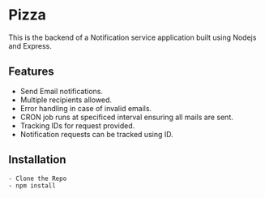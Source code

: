 # Pizza

This is the backend of a Notification service application built using Nodejs and Express.

## Features

- Send Email notifications.
- Multiple recipients allowed.
- Error handling in case of invalid emails.
- CRON job runs at specificed interval ensuring all mails are sent.
- Tracking IDs for request provided.
- Notification requests can be tracked using ID.

## Installation

    - Clone the Repo
    - npm install


